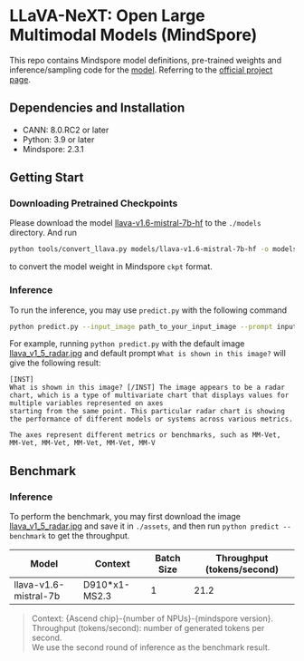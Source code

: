 # LLaVA-NeXT: Open Large Multimodal Models (MindSpore)

This repo contains Mindspore model definitions, pre-trained weights and inference/sampling code for the [model](https://llava-vl.github.io/blog/2024-01-30-llava-next/). Referring to the [official project page](https://github.com/LLaVA-VL/LLaVA-NeXT).

## Dependencies and Installation

- CANN: 8.0.RC2 or later
- Python: 3.9 or later
- Mindspore: 2.3.1

## Getting Start

### Downloading Pretrained Checkpoints

Please download the model [llava-v1.6-mistral-7b-hf](https://huggingface.co/llava-hf/llava-v1.6-mistral-7b-hf) to the `./models` directory. And run

```bash
python tools/convert_llava.py models/llava-v1.6-mistral-7b-hf -o models/llava-v1.6-mistral-7b-hf/model.ckpt
```

to convert the model weight in Mindspore `ckpt` format.

### Inference

To run the inference, you may use `predict.py` with the following command

```bash
python predict.py --input_image path_to_your_input_image --prompt input_prompt
```

For example, running `python predict.py` with the default image [llava_v1_5_radar.jpg](https://github.com/user-attachments/assets/8e016871-82fd-488a-8629-5ca71222e0e3) and default prompt `What is shown in this image?` will give the following result:

```text
[INST]
What is shown in this image? [/INST] The image appears to be a radar chart, which is a type of multivariate chart that displays values for multiple variables represented on axes
starting from the same point. This particular radar chart is showing the performance of different models or systems across various metrics.

The axes represent different metrics or benchmarks, such as MM-Vet, MM-Vet, MM-Vet, MM-Vet, MM-Vet, MM-V
```

## Benchmark

### Inference

To perform the benchmark, you may first download the image [llava_v1_5_radar.jpg](https://github.com/user-attachments/assets/8e016871-82fd-488a-8629-5ca71222e0e3) and save it in `./assets`, and then run `python predict --benchmark` to get the throughput.

|         Model         | Context       | Batch Size | Throughput (tokens/second)|
|-----------------------|---------------|------------|---------------------------|
| llava-v1.6-mistral-7b | D910*x1-MS2.3 |    1       | 21.2                      |

> Context: {Ascend chip}-{number of NPUs}-{mindspore version}.\
> Throughput (tokens/second): number of generated tokens per second.\
> We use the second round of inference as the benchmark result.
